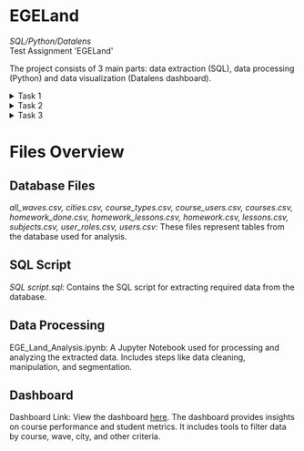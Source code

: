 # EGELand
*SQL/Python/Datalens*  
Test Assignment 'EGELand'  

The project consists of 3 main parts: data extraction (SQL), data processing (Python) and data visualization (Datalens dashboard).

<details>
  <summary>Task 1</summary>

*Objective:*
Extract information from the database using an SQL query for the following users:

Students enrolled in annual courses for the Unified State Exam (EGE) and Basic State Exam (OGE).

Required fields for the final dataset:
Course ID
Course name
Subject
Subject type
Course type
Course start date
Student ID
Student last name
Student city
Indication that the student is not expelled from the course
Date the course was opened for the student
Number of full months the course has been available to the student
Number of homework assignments completed by the student in the course

Database schema:
![db_schema](https://github.com/user-attachments/assets/406bf3a7-b711-4223-858b-d8e040e2864d)

</details>
<details>
  <summary>Task 2</summary>

*Objective:*
Process the dataset prepared in Task 1 using Python scripts.

Steps:

Dataset validation: Check for duplicates, missing values, data types, and outliers. Perform necessary preprocessing.
Segment students into waves:
Wave criteria:
Wave 0: Joined the course on or before the course start date.
Wave 1: Joined the course within one week (inclusive) after the course start date.
Wave 2: Joined the course between 1 and 2 weeks (inclusive) after the course start date.
Wave 3: Joined the course between 2 and 3 weeks (inclusive) after the course start date.
Wave 4: Joined the course between 3 and 4 weeks (inclusive) after the course start date.
Wave 5: Joined the course more than 4 weeks after the course start date.

</details>
<details>
  <summary>Task 3</summary>

*Objective:*
Build a dashboard in Yandex DataLens using the dataset prepared in Task 2.

Dashboard goals:

Monitor which courses have the highest/lowest renewal rates.
Identify students who have not renewed their courses based on additional criteria, to enable follow-ups and improve renewal rates.
Dashboard requirements:

Ability to compare courses using two metrics:
Number of renewals for a specified month.
Percentage of renewals for a specified month.
Example: A course has 1,000 students, and 800 renewed for the second month. The number of renewals is 800, and the percentage of renewals is 80%.
Ability to retrieve detailed information on students who meet the following criteria:
Not expelled from the course.
Filters for selecting students:

From specified courses.
Belonging to specific waves.
From specified cities.
Who did not renew for the specified course month.
Who completed fewer homework assignments than a specified number.

</details>

# Files Overview
## Database Files
*all_waves.csv, cities.csv, course_types.csv, course_users.csv, courses.csv, homework_done.csv, homework_lessons.csv, homework.csv, lessons.csv, subjects.csv, user_roles.csv, users.csv*: These files represent tables from the database used for analysis.

## SQL Script
*SQL script.sql*: Contains the SQL script for extracting required data from the database.

## Data Processing
EGE_Land_Analysis.ipynb: A Jupyter Notebook used for processing and analyzing the extracted data. Includes steps like data cleaning, manipulation, and segmentation.

## Dashboard
Dashboard Link: View the dashboard [here](https://datalens.yandex/m2ja7wh0ub2m9).
The dashboard provides insights on course performance and student metrics. It includes tools to filter data by course, wave, city, and other criteria.



